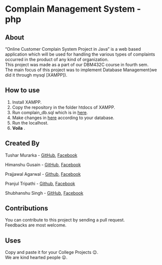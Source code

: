 # Complain Management System - php

## About
 “Online Customer Complain System Project in Java” is a web based application which will be used for handling the various types of complaints occurred in the product of any kind of organization.  
This project was made as a part of our DBM432C course in fourth sem.  
The main focus of this project was to implement Database Management(we did it through mysql [XAMPP]).

## How to use
 1. Install XAMPP.  
 2. Copy the repository in the folder htdocs of XAMPP.  
 3. Run complain_db.sql which is in [here](/HTML/database).
 4. Make changes in [here](/HTML/library/config.php) according to your database.
 5. Run the localhost.
 6. __Voila__ . 

## Created By
 Tushar Murarka - [GitHub](https://github.com/stark03), [Facebook](https://www.facebook.com/tusharmurarka27)
 
 Himanshu Gusain - [GitHub](https://github.com/Himanshu54), [Facebook](https://www.facebook.com/SlOwBoT54)
 
 Prajjawal Agarwal - [Github](https://github.com/prajjawal05), [Facebook](https://www.facebook.com/prajjawal05)
 
 Pranjul Tripathi - [Github](https://github.com/pt97), [Facebook](https://www.facebook.com/prajjawal05)
 
 Shubhanshu Singh -  [GitHub](https://github.com/frustrated-coder), [Facebook](https://www.facebook.com/shubh.singh.9)

## Contributions
 You can contribute to this project by sending a pull request.   
 Feedbacks are most welcome.

## Uses
 Copy and paste it for your College Projects 😉.  
 We are kind hearted people 😛.
